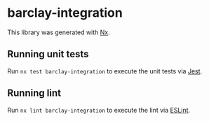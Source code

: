 # barclay-integration

This library was generated with [Nx](https://nx.dev).


## Running unit tests

Run `nx test barclay-integration` to execute the unit tests via [Jest](https://jestjs.io).


## Running lint

Run `nx lint barclay-integration` to execute the lint via [ESLint](https://eslint.org/).


